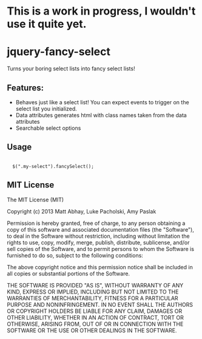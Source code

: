 This is a work in progress, I wouldn't use it quite yet. 
========================================================
jquery-fancy-select
===================

Turns your boring select lists into fancy select lists!

Features:
---------

*  Behaves just like a select list!  You can expect events to trigger on the select list you initialized.
*  Data attributes generates html with class names taken from the data attributes
*  Searchable select options

Usage
-----
<code>
  $(".my-select").fancySelect();
</code>

MIT License
-----------
The MIT License (MIT)

Copyright (c) 2013 Matt Abhay, Luke Pacholski, Amy Paslak

Permission is hereby granted, free of charge, to any person obtaining a copy
of this software and associated documentation files (the "Software"), to deal
in the Software without restriction, including without limitation the rights
to use, copy, modify, merge, publish, distribute, sublicense, and/or sell
copies of the Software, and to permit persons to whom the Software is
furnished to do so, subject to the following conditions:

The above copyright notice and this permission notice shall be included in
all copies or substantial portions of the Software.

THE SOFTWARE IS PROVIDED "AS IS", WITHOUT WARRANTY OF ANY KIND, EXPRESS OR
IMPLIED, INCLUDING BUT NOT LIMITED TO THE WARRANTIES OF MERCHANTABILITY,
FITNESS FOR A PARTICULAR PURPOSE AND NONINFRINGEMENT. IN NO EVENT SHALL THE
AUTHORS OR COPYRIGHT HOLDERS BE LIABLE FOR ANY CLAIM, DAMAGES OR OTHER
LIABILITY, WHETHER IN AN ACTION OF CONTRACT, TORT OR OTHERWISE, ARISING FROM,
OUT OF OR IN CONNECTION WITH THE SOFTWARE OR THE USE OR OTHER DEALINGS IN
THE SOFTWARE.
